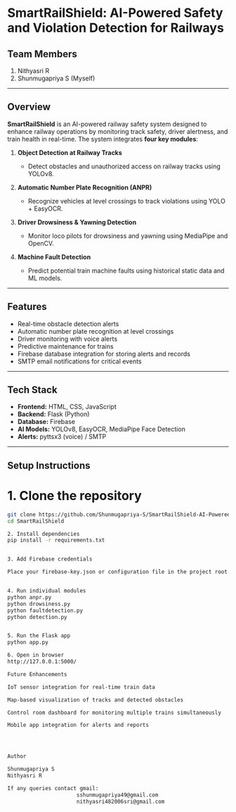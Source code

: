 # SmartRailShield: AI-Powered Safety and Violation Detection for Railways

## Team Members
1. Nithyasri R  
2. Shunmugapriya S (Myself)

---

## Overview
**SmartRailShield** is an AI-powered railway safety system designed to enhance railway operations by monitoring track safety, driver alertness, and train health in real-time. The system integrates **four key modules**:

1. **Object Detection at Railway Tracks**  
   - Detect obstacles and unauthorized access on railway tracks using YOLOv8.

2. **Automatic Number Plate Recognition (ANPR)**  
   - Recognize vehicles at level crossings to track violations using YOLO + EasyOCR.

3. **Driver Drowsiness & Yawning Detection**  
   - Monitor loco pilots for drowsiness and yawning using MediaPipe and OpenCV.

4. **Machine Fault Detection**  
   - Predict potential train machine faults using historical static data and ML models.

---

## Features
- Real-time obstacle detection alerts  
- Automatic number plate recognition at level crossings  
- Driver monitoring with voice alerts  
- Predictive maintenance for trains  
- Firebase database integration for storing alerts and records  
- SMTP email notifications for critical events  

---

## Tech Stack
- **Frontend:** HTML, CSS, JavaScript  
- **Backend:** Flask (Python)  
- **Database:** Firebase  
- **AI Models:** YOLOv8, EasyOCR, MediaPipe Face Detection  
- **Alerts:** pyttsx3 (voice) / SMTP  

---

## Setup Instructions
# 1. Clone the repository
```bash
git clone https://github.com/Shunmugapriya-S/SmartRailShield-AI-Powered-Safety-and-Violation-for-Railways.git
cd SmartRailShield

2. Install dependencies
pip install -r requirements.txt


3. Add Firebase credentials

Place your firebase-key.json or configuration file in the project root.


4. Run individual modules
python anpr.py
python drowsiness.py
python faultdetection.py
python detection.py


5. Run the Flask app
python app.py

6. Open in browser
http://127.0.0.1:5000/

Future Enhancements

IoT sensor integration for real-time train data

Map-based visualization of tracks and detected obstacles

Control room dashboard for monitoring multiple trains simultaneously

Mobile app integration for alerts and reports




Author

Shunmugapriya S
Nithyasri R

If any queries contact gmail:
                      sshunmugapriya49@gmail.com
                      nithyasri482006sri@gmail.com
                              
